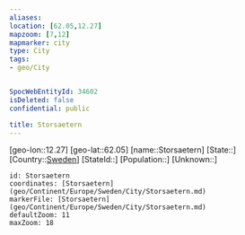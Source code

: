 ```yaml
---
aliases: 
location: [62.05,12.27]
mapzoom: [7,12] 
mapmarker: city 
type: City
tags:
- geo/City


SpocWebEntityId: 34602
isDeleted: false
confidential: public

title: Storsaetern
---
```

[geo-lon::12.27]
[geo-lat::62.05]
[name::Storsaetern]
[State::]
[Country::[Sweden](geo/Continent/Europe/Sweden.md)]
[StateId::]
[Population::]
[Unknown::]


```leaflet
id: Storsaetern
coordinates: [Storsaetern](geo/Continent/Europe/Sweden/City/Storsaetern.md)
markerFile: [Storsaetern](geo/Continent/Europe/Sweden/City/Storsaetern.md)
defaultZoom: 11 
maxZoom: 18
```



